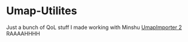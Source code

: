 # Umap-Utilites
Just a bunch of QoL stuff I made working with Minshu [UmapImporter 2](https://github.com/MinshuG/BlenderUmap2) RAAAAHHHH

